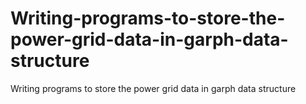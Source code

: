 # Writing-programs-to-store-the-power-grid-data-in-garph-data-structure
Writing programs to store the power grid data in garph data structure
